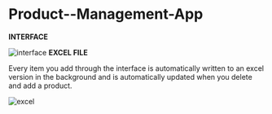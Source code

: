 # Product--Management-App

****INTERFACE****

![interface](https://github.com/Burak-droid/Product--Management-App/assets/81029405/fcafe086-72ec-4f85-b1c8-d4c6bcb4923d)
****EXCEL FILE****
<p>Every item you add through the interface is automatically written to an excel version in the background and is automatically updated when you delete and add a product.</p>

![excel](https://github.com/Burak-droid/Product--Management-App/assets/81029405/b910e7f0-7a3e-44c9-b727-2b1fea7f0768)

